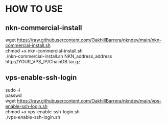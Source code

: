 # HOW TO USE
## nkn-commercial-install
wget https://raw.githubusercontent.com/OakhillBarrera/nkndev/main/nkn-commercial-install.sh <br/>
chmod +x nkn-commercial-install.sh <br/>
./nkn-commercial-install.sh NKN_address_address http://YOUR_VPS_IP/ChainDB.tar.gz <br/>

## vps-enable-ssh-login
sudo -i <br/>
passwd <br/>
wget https://raw.githubusercontent.com/OakhillBarrera/nkndev/main/vps-enable-ssh-login.sh <br/>
chmod +x vps-enable-ssh-login.sh <br/>
./vps-enable-ssh-login.sh <br/>
